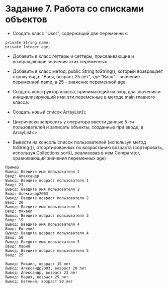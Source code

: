 # Задание 7. Работа со списками объектов

* Создать класс "User", содержащий две переменных:
```
private String name;
private Integer age;
```

* Добавить в класс геттеры и сеттеры, присваивающие и возвращающие значения этих переменных

* Добавить в класс метод: public String toString(), который возвращает строку вида: "Вася, возраст 25 лет", где "Вася" - значение переменной name, а 25 - значение переменной age.

* Создать конструктор класса, принимающий на вход два значения и инициализирующий ими эти переменные в методе main главного класса:

* Создать новый список ArrayList<User>();

* Циклически запросить у оператора ввести данные 5-ти пользователей и записать объекты, созданные при вводе, в ArrayList<>

* Вывести на консоль список пользователей (используя метод toString()), отсортированных по возрастанию возраста (сортировать, используя Collections.sort(), реализовав в нем Comparator, сравнивающий значения переменных age)

```
Пример:
Вывод: Введите имя пользователя 1
Ввод: Александр
Вывод: Введите возраст пользователя 1
Ввод: 23
Вывод: Введите имя пользователя 2
Ввод: Александр2003
Вывод: Введите возраст пользователя 2
Ввод: 20
Вывод: Введите имя пользователя 3
Ввод: Михаил
Вывод: Введите возраст пользователя 3
Ввод: 19
Вывод: Введите имя пользователя 4
Ввод: Евгений
Вывод: Введите возраст пользователя 4
Ввод: 50
Вывод: Введите имя пользователя 5
Ввод: Мария
Вывод: Введите возраст пользователя 5
Ввод: 25

Вывод: Михаил, возраст 19 лет
Вывод: Александр2003, возраст 20 лет
Вывод: Александр, возраст 23 лет
Вывод: Мария, возраст 25 лет
Вывод: Евгений, возраст 50 лет
```

